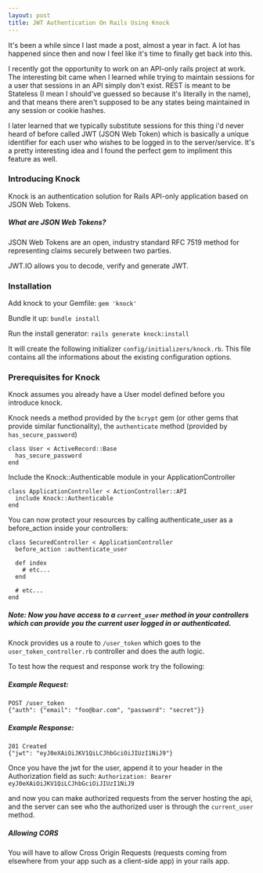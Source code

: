 ```yaml
---
layout: post
title: JWT Authentication On Rails Using Knock
---
```


It's been a while since I last made a post, almost a year in fact. A lot has happened since then and now I feel like it's time to finally get back into this. 

I recently got the opportunity to work on an API-only rails project at work. The interesting bit came when I learned while trying to maintain sessions for a user that sessions in an API simply don't exist. REST is meant to be Stateless (I mean I should've guessed so because it's literally in the name), and that means there aren't supposed to be any states being maintained in any session or cookie hashes. 

I later learned that we typically substitute sessions for this thing i'd never heard of before called JWT (JSON Web Token) which is basically a unique identifier for each user who wishes to be logged in to the server/service. It's a pretty interesting idea and I found the perfect gem to impliment this feature as well. 

### Introducing Knock
Knock is an authentication solution for Rails API-only application based on JSON Web Tokens.

##### What are JSON Web Tokens?
JSON Web Tokens are an open, industry standard RFC 7519 method for representing claims securely between two parties.

JWT.IO allows you to decode, verify and generate JWT.

### Installation
Add knock to your Gemfile:
`gem 'knock'`

Bundle it up:
`bundle install`

Run the install generator:
`rails generate knock:install`

It will create the following initializer `config/initializers/knock.rb`. This file contains all the informations about the existing configuration options.


### Prerequisites for Knock
Knock assumes you already have a User model defined before you introduce knock.

Knock needs a method provided by the `bcrypt` gem (or other gems that provide similar functionality), the `authenticate` method (provided by `has_secure_password`)

```
class User < ActiveRecord::Base
  has_secure_password
end
```

Include the Knock::Authenticable module in your ApplicationController

```
class ApplicationController < ActionController::API
  include Knock::Authenticable
end
```

You can now protect your resources by calling authenticate_user as a before_action inside your controllers:

```
class SecuredController < ApplicationController
  before_action :authenticate_user

  def index
    # etc...
  end

  # etc...
end
```

##### Note: Now you have access to a `current_user` method in your controllers which can provide you the current user logged in or authenticated. 

Knock provides us a route to `/user_token` which goes to the `user_token_controller.rb` controller and does the auth logic. 

To test how the request and response work try the following:

##### Example Request:
```
POST /user_token
{"auth": {"email": "foo@bar.com", "password": "secret"}}
```

##### Example Response:
```
201 Created
{"jwt": "eyJ0eXAiOiJKV1QiLCJhbGciOiJIUzI1NiJ9"}
```

Once you have the jwt for the user, append it to your header in the Authorization field as such: ```Authorization: Bearer eyJ0eXAiOiJKV1QiLCJhbGciOiJIUzI1NiJ9```

and now you can make authorized requests from the server hosting the api, and the server can see who the authorized user is through the `current_user` method. 

##### Allowing CORS
You will have to allow Cross Origin Requests (requests coming from elsewhere from your app such as a client-side app) in your rails app. 